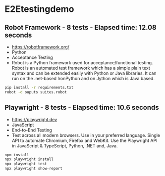 # E2Etestingdemo

## Robot Framework - 8 tests - Elapsed time: 12.08 seconds

 - https://robotframework.org/
 - Python
 - Acceptance Testing
 - Robot is a Python framework used for acceptance/functional testing. Robot is an automated test framework which has a simple plain text syntax and can be extended easily with Python or Java libraries. It can run on the .net-based IronPython and on Jython which is Java based.

```sh
pip install -r requirements.txt
robot -d ouputs suites.robot
```

## Playwright - 8 tests - Elapsed time: 10.6 seconds

 -  https://playwright.dev
 -  JavaScript
 -  End-to-End Testing
 -  Test across all modern browsers. Use in your preferred language. Single API to automate Chromium, Firefox and WebKit. Use the Playwright API in JavaScript & TypeScript, Python, .NET and, Java.

```sh
npm install
npx playwright install
npx playwright test
npx playwright show-report
```
